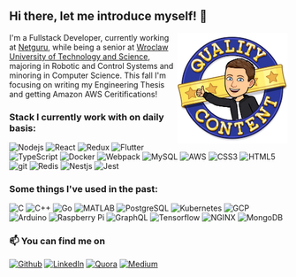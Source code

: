 ## Hi there, let me introduce myself! 👋

<img src="https://github.com/krokowski0x/krokowski0x/raw/badges-poc/img/quality_content.jpg" align="right" height="200" />
I'm a Fullstack Developer, currently working at <a href="https://www.netguru.com/" target="_blank">Netguru</a>, while being a senior at <a href="https://pwr.edu.pl/en/" target="_blank">Wroclaw University of Technology and Science</a>, majoring in Robotic and Control Systems and minoring in Computer Science. This fall I'm focusing on writing my Engineering Thesis and getting Amazon AWS Ceritifications!

### Stack I currently work with on daily basis:
<p>
  <img alt="Nodejs" src="https://img.shields.io/badge/-Node.js-43853d?style=flat-square&logo=Node.js&logoColor=white" />
  <img alt="React" src="https://img.shields.io/badge/-React-45b8d8?style=flat-square&logo=react&logoColor=white" />
  <img alt="Redux" src="https://img.shields.io/badge/-Redux-764ABC?style=flat-square&logo=redux&logoColor=white" />
  <img alt="Flutter" src="https://img.shields.io/badge/-Flutter-02569B?style=flat-square&logo=flutter&logoColor=white" />
  <img alt="TypeScript" src="https://img.shields.io/badge/-TypeScript-007ACC?style=flat-square&logo=typescript&logoColor=white" />
  <img alt="Docker" src="https://img.shields.io/badge/-Docker-46a2f1?style=flat-square&logo=docker&logoColor=white" />
  <img alt="Webpack" src="https://img.shields.io/badge/-Webpack-8DD6F9?style=flat-square&logo=webpack&logoColor=white" /> 
  <img alt="MySQL" src="https://img.shields.io/badge/-MySQL-4479A1?style=flat-square&logo=mysql" />
  <img alt="AWS" src="https://img.shields.io/badge/AWS-232F3E?style=flat-square&logo=amazon-aws" />
  <img alt="CSS3" src="https://img.shields.io/badge/-CSS3-1572B6?style=flat-square&logo=css3&logoColor=white" />
  <img alt="HTML5" src="https://img.shields.io/badge/-HTML5-E34F26?style=flat-square&logo=html5&logoColor=white" />
  <img alt="git" src="https://img.shields.io/badge/-git-F05032?style=flat-square&logo=git&logoColor=white" />
  <img alt="Redis" src="https://img.shields.io/badge/-Redis-DC382D?style=flat-square&logo=redis&logoColor=white" />
  <img alt="Nestjs" src="https://img.shields.io/badge/-Nest.js-ea2845?style=flat-square&logo=nestjs&logoColor=white" />
  <img alt="Jest" src="https://img.shields.io/badge/-Jest-C21325?style=flat-square&logo=jest&logoColor=white" />
</p>

### Some things I've used in the past:
<p>
  <img alt="C" src="https://img.shields.io/badge/-C-A8B9CC?style=flat-square&logo=c&logoColor=white" />
  <img alt="C++" src="https://img.shields.io/badge/-C++-8DD6F9?style=flat-square&logo=c&logoColor=white" /> 
  <img alt="Go" src="https://img.shields.io/badge/-Go-2c3e50?style=flat-square&logo=go&logoColor=white" />
  <img alt="MATLAB" src="https://img.shields.io/badge/-MATLAB-0076A8?style=flat-square&logo=mathworks&logoColor=white" /> 
  <img alt="PostgreSQL" src="https://img.shields.io/badge/-PostgreSQL-336791?style=flat-square&logo=postgresql" />
  <img alt="Kubernetes" src="https://img.shields.io/badge/-Kubernetes-326CE5?style=flat-square&logo=kubernetes" />
  <img alt="GCP" src="https://img.shields.io/badge/-GCP-1a73e8?style=flat-square&logo=google-cloud&logoColor=white" />
  <img alt="Arduino" src="https://img.shields.io/badge/-Arduino-00979D?style=flat-square&logo=arduino" />
  <img alt="Raspberry Pi" src="https://img.shields.io/badge/-Raspberry%20Pi-C51A4A?style=flat-square&logo=Raspberry-Pi" />
  <img alt="GraphQL" src="https://img.shields.io/badge/-GraphQL-E10098?style=flat-square&logo=graphql&logoColor=white" />
  <img alt="Tensorflow" src="https://img.shields.io/badge/-Tensorflow-FF6F00?style=flat-square&logo=tensorflow&logoColor=white" />
  <img alt="NGINX" src="https://img.shields.io/badge/-NGINX-269539?style=flat-square&logo=nginx&logoColor=white" />
  <img alt="MongoDB" src="https://img.shields.io/badge/-MongoDB-13aa52?style=flat-square&logo=mongodb&logoColor=white" />
</p>

### 📫 You can find me on
  <a href="https://github.com/krokowski0x" target="_blank"><img alt="Github" src="https://img.shields.io/badge/GitHub-%2312100E.svg?&style=for-the-badge&logo=Github&logoColor=white" /></a>
  <a href="https://www.linkedin.com/in/krokowski0x" target="_blank"><img alt="LinkedIn" src="https://img.shields.io/badge/linkedin-%230077B5.svg?&style=for-the-badge&logo=linkedin&logoColor=white" /></a>
    <a href="hhttps://www.quora.com/profile/Rafa%C5%82-Kr%C3%B3kowski-1" target="_blank"><img alt="Quora" src="https://img.shields.io/badge/quora-%23B92B27.svg?&style=for-the-badge&logo=quora&logoColor=white" /></a>
  <a href="https://medium.com/@krokowski.dx" target="_blank"><img alt="Medium" src="https://img.shields.io/badge/medium-%2312100E.svg?&style=for-the-badge&logo=medium&logoColor=white" /></a>

